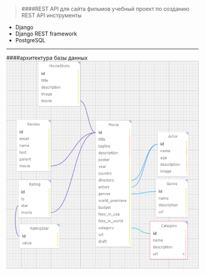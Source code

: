 >####REST API для сайта фильмов
>учебный проект по созданию REST API
>инструменты
* Django
* Django REST framework
* PostgreSQL
***
####архитектура базы данных 
![alt text](bd.png)